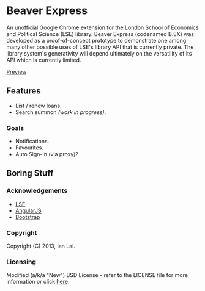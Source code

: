 Beaver Express
==============
An unofficial Google Chrome extension for the London School of Economics and Political Science (LSE) library. 
Beaver Express (codenamed B.EX) was developed as a proof-of-concept prototype to demonstrate one among many other possible uses of LSE's library API that is currently private. 
The library system's generativity will depend ultimately on the versatility of its API which is currently limited.

[Preview](http://imgur.com/CaNjbXj)


Features
--------
- List / renew loans.
- Search summon _(work in progress)_.

### Goals
- Notifications.
- Favourites.
- Auto Sign-In (via proxy)?


Boring Stuff
------------
### Acknowledgements
- [LSE](http://www.lse.ac.uk/)
- [AngularJS](http://angularjs.org/)
- [Bootstrap](http://twitter.github.com/bootstrap/)

### Copyright
Copyright (C) 2013, Ian Lai.

### Licensing
Modified (a/k/a "New") BSD License - refer to the LICENSE file for more information or click [here](http://www.opensource.org/licenses/bsd-3-clause).
